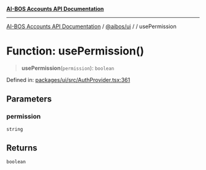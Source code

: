 [**AI-BOS Accounts API Documentation**](../../../README.md)

***

[AI-BOS Accounts API Documentation](../../../README.md) / [@aibos/ui](../README.md) / [](../README.md) / usePermission

# Function: usePermission()

> **usePermission**(`permission`): `boolean`

Defined in: [packages/ui/src/AuthProvider.tsx:361](https://github.com/pohlai88/accounts/blob/48103fb36d28b2b9bfb33472b6de2f719773cde9/packages/ui/src/AuthProvider.tsx#L361)

## Parameters

### permission

`string`

## Returns

`boolean`
